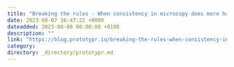 ```yaml
---
title: "Breaking the rules - When consistency in microcopy does more harm than good"
date: 2023-08-07 16:47:22 +0000
dateadded: 2023-08-08 00:00:08 +0100
description: ""
link: "https://blog.prototypr.io/breaking-the-rules-when-consistency-in-microcopy-does-more-harm-than-good-a841b23475f0?source=rss----eb297ea1161a---4"
category:
directory: _directory/prototypr.md
---
```

